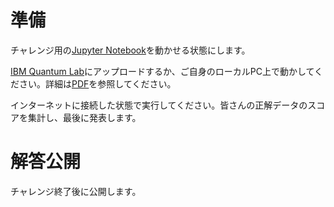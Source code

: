 # 準備
チャレンジ用の[Jupyter Notebook](challenge/QuatumScoringChallenge_ErrorCorrection.ipynb)を動かせる状態にします。

[IBM Quantum Lab](https://quantum-computing.ibm.com/)にアップロードするか、ご自身のローカルPC上で動かしてください。詳細は[PDF](challenge/脱初心者！量子誤り訂正スコアリングチャレンジ_公開用.pdf)を参照してください。

インターネットに接続した状態で実行してください。皆さんの正解データのスコアを集計し、最後に発表します。

# 解答公開
チャレンジ終了後に公開します。